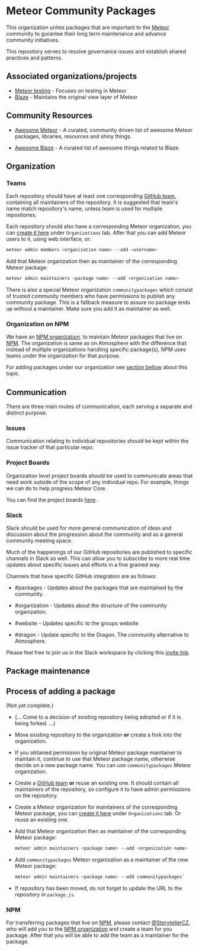 # Meteor Community Packages

This organization unites packages that are important to the [Meteor](https://www.meteor.com) community to gurantee their long term maintenance and advance community initiatives.

This repository serves to resolve governance issues and establish shared practices and patterns.

## Associated organizations/projects

* [Meteor testing](https://github.com/meteortesting) - Focuses on testing in Meteor
* [Blaze](https://github.com/meteor/blaze) - Maintains the original view layer of Meteor

## Community Resources

* [Awesome Meteor](https://github.com/urigo/awesome-meteor) - A curated, community driven list of awesome Meteor packages, libraries, resources and shiny things.

* [Awesome Blaze](https://github.com/arggh/awesome-blaze) - A curated list of awesome things related to Blaze.

## Organization

### Teams

Each repository should have at least one corresponding [GitHub team](https://github.com/orgs/Meteor-Community-Packages/teams), containing all maintainers of the repository. It is suggested that team's name match repository's name, unless team is used for multiple repositories.

Each repository should also have a corresponding Meteor organization, you can [create it here](https://www.meteor.com/account-settings) under `Organizations` tab. After that you can add Meteor users to it, using web interface, or:

```bash
meteor admin members <organization name> --add <username>
```

Add that Meteor organization then as maintainer of the corresponding Meteor package:

```bash
meteor admin maintainers <package name> --add <organization name>
```

There is also a special Meteor organization `communitypackages` which consist of trusted community members who have permissions to publish any community package. This is a fallback measure to assure no package ends up without a maintainer. Make sure you add it as maintainer as well.

### Organization on NPM

We have an [NPM organization](https://www.npmjs.com/org/meteor-community), to maintain Meteor packages that live on  [NPM](https://www.npmjs.com/). The organization is same as on Atmosphere with the difference that instead of multiple organizations handling specific package(s), NPM uses teams under the organization for that purpose.

For adding packages under our organization see [section bellow](#npm) about this topic.

## Communication

There are three main routes of communication, each serving a separate and distinct purpose.

### Issues

Communication relating to individual repositories should be kept within the issue tracker of that particular repo.

### Project Boards

Organization level project boards should be used to communicate areas that need work outside of the scope of any individual repo. For example, things we can do to help progress Meteor Core.

You can find the project boards [here](https://github.com/orgs/Meteor-Community-Packages/projects).

### Slack

Slack should be used for more general communication of ideas and discussion about the progression about the community and as a general community meeting space.

Much of the happenings of our GitHub repositories are published to specific channels in Slack as well. This can allow you to subscribe to more real time updates about specific issues and efforts in a fine grained way.

Channels that have specific GitHub integration are as follows:

* #packages - Updates about the packages that are maintained by the community.

* #organization - Updates about the structure of the community organization.

* #website - Updates specific to the groups website

* #dragon - Update specific to the Dragon. The community alternative to Atmosphere.

Please feel free to join us in the Slack workspace by clicking this [invite link](https://join.slack.com/t/meteor-community/shared_invite/enQtODA0NTU2Nzk5MTA3LWY5NGMxMWRjZDgzYWMyMTEyYTQ3MTcwZmU2YjM5MTY3MjJkZjQ0NWRjOGZlYmIxZjFlYTA5Mjg4OTk3ODRiOTc).

## Package maintenance

## Process of adding a package

(Not yet complete.)

* (... Come to a decision of existing repository being adopted or if it is being forked. ...)
* Move existing repository to the organization **or** create a fork into the organization.
* If you obtained permission by original Meteor package maintainer to maintain it, continue to use that Meteor package name,
  otherwise decide on a new package name. You can use `communitypackages` Meteor organization.
* Create a [GitHub team](https://github.com/orgs/Meteor-Community-Packages/teams) **or** reuse an existing one.
  It should contain all maintainers of the repository, so configure it to have admin permissions on the repository.
* Create a Meteor organization for maintainers of the corresponding Meteor package, you can
  [create it here](https://www.meteor.com/account-settings) under `Organizations` tab.
  Or reuse an existing one.

* Add that Meteor organization then as maintainer of the corresponding Meteor package:

  ```bash
  meteor admin maintainers <package name> --add <organization name>
  ```

* Add `communitypackages` Meteor organization as a maintainer of the new Meteor package:

  ```bash
  meteor admin maintainers <package name> --add communitypackages`
  ```

* If repository has been moved, do not forget to update the URL to the repository in `package.js`.

### NPM

For transferring packages that live on [NPM](https://www.npmjs.com/), please contact [@StorytellerCZ](https://github.com/StorytellerCZ), who will add you to the [NPM organization](https://www.npmjs.com/org/meteor-community) and create a team for you package. After that you will be able to add the team as a maintainer for the package.
